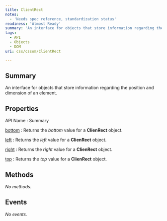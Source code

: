 ```yaml
---
title: ClientRect
notes:
  - 'Needs spec reference, standardization status'
readiness: 'Almost Ready'
summary: 'An interface for objects that store information regarding the position and dimension of an element.'
tags:
  - API
  - Objects
  - DOM
uri: css/cssom/ClientRect

---
```

## <span>Summary</span>

An interface for objects that store information regarding the position and dimension of an element.

## <span>Properties</span>

API Name
:   Summary

[bottom](/css/cssom/ClientRect/bottom)
:   Returns the *bottom* value for a **ClienRect** object.

[left](/css/cssom/ClientRect/left)
:   Returns the *left* value for a **ClienRect** object.

[right](/css/cssom/ClientRect/right)
:   Returns the *right* value for a **ClienRect** object.

[top](/css/cssom/ClientRect/top)
:   Returns the *top* value for a **ClienRect** object.

## <span>Methods</span>

*No methods.*

## <span>Events</span>

*No events.*